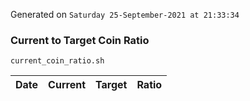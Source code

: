 Generated on `Saturday 25-September-2021 at 21:33:34`

### Current to Target Coin Ratio
`current_coin_ratio.sh`

Date|Current|Target|Ratio
---|---|---|---

